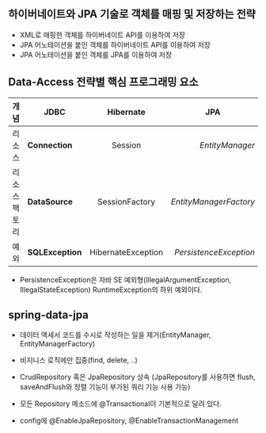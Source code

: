## 하이버네이트와 JPA 기술로 객체를 매핑 및 저장하는 전략

- XML로 매핑한 객체를 하이버네이트 API를 이용하여 저장
- JPA 어노테이션을 붙인 객체를 하이버네이트 API를 이용하여 저장
- JPA 어노테이션을 붙인 객체를 JPA를 이용하여 저장


## Data-Access 전략별 핵심 프로그래밍 요소

| 개념 |  <center>JDBC</center> |  <center>Hibernate</center> |  <center>JPA</center> |
|:--------|:--------|:--------:|--------:|
|리소스      |**Connection** | <center> Session </center> |*EntityManager* |
|리소스 팩토리 |**DataSource** | <center>SessionFactory </center> |*EntityManagerFactory* |
|예외       |**SQLException** | <center>HibernateException </center> |*PersistenceException* |


- PersistenceException은 자바 SE 예외형(IllegalArgumentException, IllegalStateException) RuntimeException의 하위 예외이다.


## spring-data-jpa 

- 데이터 액세서 코드를 수시로 작성하는 일을 제거(EntityManager, EntityManagerFactory)
- 비지니스 로직에만 집중(find, delete, ..)

- CrudRepository 혹은 JpaRepository 상속 (JpaRepository를 사용하면 flush, saveAndFlush와 정렬 기능이 부가된 쿼리 기능 사용 가능)
- 모든 Repository 메소드에 @Transactional이 기본적으로 달려 있다.


- config에 @EnableJpaRepository, @EnableTransactionManagement
